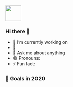 <img src="https://img.codelin.xyz/blog/20200713/x82uAFgEPPpT.gif" width="50">

### Hi there 👋

- 🔭 I’m currently working on
- 🌱 
- 💬 Ask me about anything
- 😄 Pronouns:
- ⚡ Fun fact:
### 🚀 Goals in 2020
